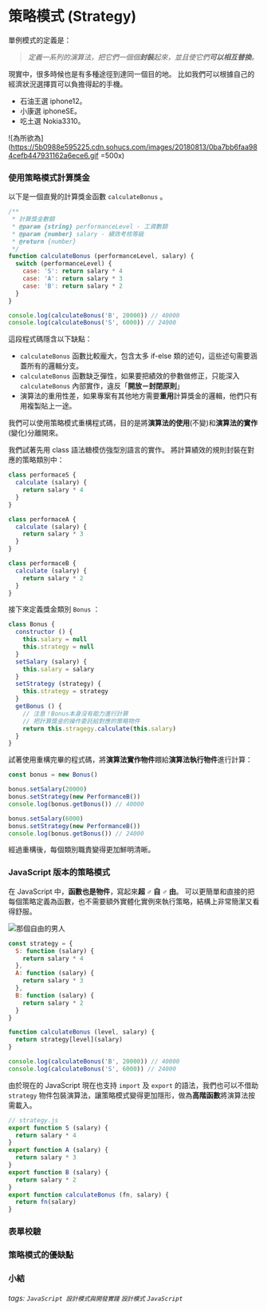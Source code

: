 # 策略模式 (Strategy)
單例模式的定義是：
> *定義一系列的演算法，把它們一個個**封裝**起來，並且使它們**可以相互替換**。*

現實中，很多時候也是有多種途徑到達同一個目的地。
比如我們可以根據自己的經濟狀況選擇買可以負擔得起的手機。
- 石油王選 iphone12。
- 小康選 iphoneSE。
- 吃土選 Nokia3310。

![為所欲為](https://5b0988e595225.cdn.sohucs.com/images/20180813/0ba7bb6faa984cefb447931162a6ece6.gif =500x)
### 使用策略模式計算獎金
以下是一個直覺的計算獎金函數 `calculateBonus` 。
```javascript
/**
 * 計算獎金數額
 * @param {string} performanceLevel - 工資數額
 * @param {number} salary - 績效考核等級
 * @return {number}
 */
function calculateBonus (performanceLevel, salary) {
  switch (performanceLevel) {
    case: 'S': return salary * 4
    case: 'A': return salary * 3
    case: 'B': return salary * 2
  }
}

console.log(calculateBonus('B', 20000)) // 40000
console.log(calculateBonus('S', 6000)) // 24000
```
這段程式碼隱含以下缺點：
- `calculateBonus` 函數比較龐大，包含太多 if-else 類的述句，這些述句需要涵蓋所有的邏輯分支。
- `calculateBonus` 函數缺乏彈性，如果要把績效的參數做修正，只能深入 `calculateBonus` 內部實作，違反「**開放－封閉原則**」
- 演算法的重用性差，如果專案有其他地方需要**重用**計算獎金的邏輯，他們只有用複製貼上一途。

我們可以使用策略模式重構程式碼，目的是將**演算法的使用**(不變)和**演算法的實作**(變化)分離開來。

我們試著先用 class 語法糖模仿強型別語言的實作。
將計算績效的規則封裝在對應的策略類別中：
```javascript
class performaceS {
  calculate (salary) {
    return salary * 4
  }
}

class performaceA {
  calculate (salary) {
    return salary * 3
  }
}

class performaceB {
  calculate (salary) {
    return salary * 2
  }
}
```
接下來定義獎金類別 `Bonus` ：
```javascript
class Bonus {
  constructor () {
    this.salary = null
    this.strategy = null
  }
  setSalary (salary) {
    this.salary = salary
  }
  setStrategy (strategy) {
    this.strategy = strategy
  }
  getBonus () {
    // 注意！Bonus本身沒有能力進行計算
    // 把計算獎金的操作委託給對應的策略物件
    return this.stragegy.calculate(this.salary)
  }
}
```
試著使用重構完畢的程式碼，將**演算法實作物件**餵給**演算法執行物件**進行計算：
```javascript
const bonus = new Bonus()

bonus.setSalary(20000)
bonus.setStrategy(new PerformanceB())
console.log(bonus.getBonus()) // 40000

bonus.setSalary(6000)
bonus.setStrategy(new PerformanceB())
console.log(bonus.getBonus()) // 24000
```
經過重構後，每個類別職責變得更加鮮明清晰。
### JavaScript 版本的策略模式
在 JavaScript 中，**函數也是物件**，寫起來**超 ♂︎ 自 ♂︎ 由**。
可以更簡單和直接的把每個策略定義為函數，也不需要額外實體化實例來執行策略，結構上非常簡潔又看得舒服。

![那個自由的男人](https://media1.tenor.com/images/38e5262d801737950f5204669aeff197/tenor.gif?itemid=13534337)
```javascript
const strategy = {
  S: function (salary) {
    return salary * 4
  },
  A: function (salary) {
    return salary * 3
  },
  B: function (salary) {
    return salary * 2
  }
}

function calculateBonus (level, salary) {
  return strategy[level](salary)
}

console.log(calculateBonus('B', 20000)) // 40000
console.log(calculateBonus('S', 6000)) // 24000
```
由於現在的 JavaScript 現在也支持 `import` 及 `export` 的語法，我們也可以不借助 `strategy` 物件包裝演算法，讓策略模式變得更加隱形，做為**高階函數**將演算法按需載入。
```javascript
// strategy.js
export function S (salary) {
  return salary * 4
}
export function A (salary) {
  return salary * 3
}
export function B (salary) {
  return salary * 2
}
export function calculateBonus (fn, salary) {
  return fn(salary)
}
```

### 表單校驗
### 策略模式的優缺點
### 小結
###### tags: `JavaScript 設計模式與開發實踐` `設計模式` `JavaScript`